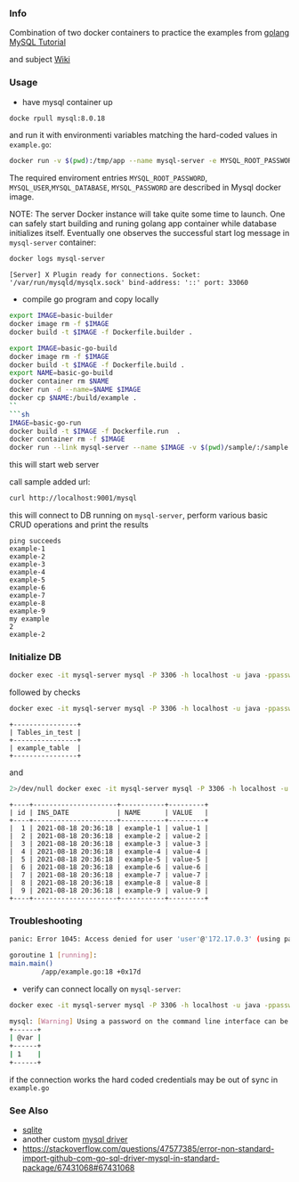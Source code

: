 ###  Info
Combination of two docker containers to practice the examples from [golang MySQL Tutorial](https://tutorialedge.net/golang/golang-mysql-tutorial/)

and subject [Wiki](https://github.com/go-sql-driver/mysql/wiki/Example)

### Usage
*  have mysql container up
```sh
docke rpull mysql:8.0.18
```
and run it with environmenti variables matching the hard-coded values in `example.go`:
```sh
docker run -v $(pwd):/tmp/app --name mysql-server -e MYSQL_ROOT_PASSWORD=password -e MYSQL_USER=java -e MYSQL_DATABASE=test -e MYSQL_PASSWORD=password -d mysql:8.0.18
```
The required enviroment entries `MYSQL_ROOT_PASSWORD`, `MYSQL_USER`,`MYSQL_DATABASE`, `MYSQL_PASSWORD` are described in Mysql docker image.

NOTE: The server Docker instance will take quite some time to launch.
One can safely start building and runing golang app container while database initializes itself.
Eventually one
observes the successful start log message in `mysql-server` container:
```sh
docker logs mysql-server
```
```text
[Server] X Plugin ready for connections. Socket: '/var/run/mysqld/mysqlx.sock' bind-address: '::' port: 33060
```
*  compile go program and copy locally

```sh
export IMAGE=basic-builder
docker image rm -f $IMAGE
docker build -t $IMAGE -f Dockerfile.builder .

export IMAGE=basic-go-build
docker image rm -f $IMAGE
docker build -t $IMAGE -f Dockerfile.build .
export NAME=basic-go-build
docker container rm $NAME
docker run -d --name=$NAME $IMAGE
docker cp $NAME:/build/example .
``
```sh
IMAGE=basic-go-run
docker build -t $IMAGE -f Dockerfile.run  .
docker container rm -f $IMAGE
docker run --link mysql-server --name $IMAGE -v $(pwd)/sample/:/sample -p 9001:9000 -d $IMAGE
```
this will start web server

call sample added url:
```sh
curl http://localhost:9001/mysql
```
this will connect to DB running on `mysql-server`, perform various basic CRUD operations and print the results
```text
ping succeeds
example-1
example-2
example-3
example-4
example-5
example-6
example-7
example-8
example-9
my example
2
example-2
```
### Initialize DB
```sh
docker exec -it mysql-server mysql -P 3306 -h localhost -u java -ppassword -e " source /tmp/app/mysql-init.sql"
```
followed by checks
```sh
docker exec -it mysql-server mysql -P 3306 -h localhost -u java -ppassword -e  "use test; show tables;";
```
```text
+----------------+
| Tables_in_test |
+----------------+
| example_table  |
+----------------+
```
and
```sh
2>/dev/null docker exec -it mysql-server mysql -P 3306 -h localhost -u java -ppassword -e "use test; SELECT * FROM example_table";
```
```text
+----+---------------------+-----------+---------+
| id | INS_DATE            | NAME      | VALUE   |
+----+---------------------+-----------+---------+
|  1 | 2021-08-18 20:36:18 | example-1 | value-1 |
|  2 | 2021-08-18 20:36:18 | example-2 | value-2 |
|  3 | 2021-08-18 20:36:18 | example-3 | value-3 |
|  4 | 2021-08-18 20:36:18 | example-4 | value-4 |
|  5 | 2021-08-18 20:36:18 | example-5 | value-5 |
|  6 | 2021-08-18 20:36:18 | example-6 | value-6 |
|  7 | 2021-08-18 20:36:18 | example-7 | value-7 |
|  8 | 2021-08-18 20:36:18 | example-8 | value-8 |
|  9 | 2021-08-18 20:36:18 | example-9 | value-9 |
+----+---------------------+-----------+---------+

```
### Troubleshooting

```sh
panic: Error 1045: Access denied for user 'user'@'172.17.0.3' (using password: YES)

goroutine 1 [running]:
main.main()
        /app/example.go:18 +0x17d

```
* verify can connect locally on `mysql-server`:
```sh
docker exec -it mysql-server mysql -P 3306 -h localhost -u java -ppassword -e "set @var = '1'; select @var;"
```
```sh
mysql: [Warning] Using a password on the command line interface can be insecure.
+------+
| @var |
+------+
| 1    |
+------+
```
if the connection works the hard coded credentials may be out of sync in `example.go`

### See Also

  * [sqlite](https://github.com/bvinc/go-sqlite-lite)
  * another custom [mysql driver](https://github.com/s1s1ty/go-mysql-crud)
   * https://stackoverflow.com/questions/47577385/error-non-standard-import-github-com-go-sql-driver-mysql-in-standard-package/67431068#67431068
